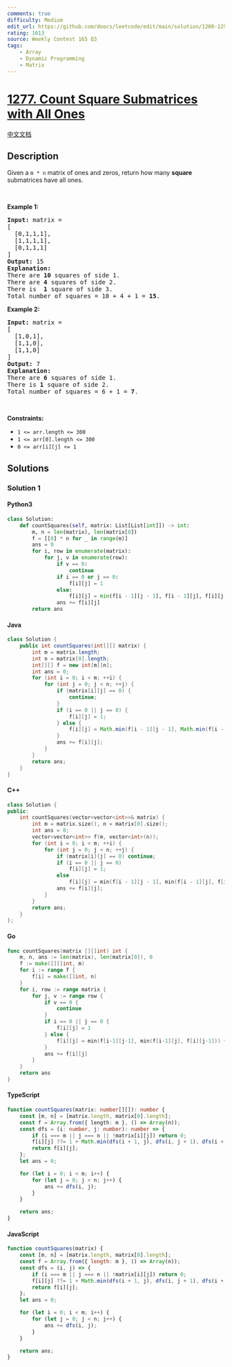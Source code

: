 ```yaml
---
comments: true
difficulty: Medium
edit_url: https://github.com/doocs/leetcode/edit/main/solution/1200-1299/1277.Count%20Square%20Submatrices%20with%20All%20Ones/README_EN.md
rating: 1613
source: Weekly Contest 165 Q3
tags:
    - Array
    - Dynamic Programming
    - Matrix
---
```


<!-- problem:start -->

# [1277. Count Square Submatrices with All Ones](https://leetcode.com/problems/count-square-submatrices-with-all-ones)

[中文文档](/solution/1200-1299/1277.Count%20Square%20Submatrices%20with%20All%20Ones/README.md)

## Description

<!-- description:start -->

<p>Given a <code>m * n</code> matrix of ones and zeros, return how many <strong>square</strong> submatrices have all ones.</p>

<p>&nbsp;</p>
<p><strong class="example">Example 1:</strong></p>

<pre>
<strong>Input:</strong> matrix =
[
&nbsp; [0,1,1,1],
&nbsp; [1,1,1,1],
&nbsp; [0,1,1,1]
]
<strong>Output:</strong> 15
<strong>Explanation:</strong> 
There are <strong>10</strong> squares of side 1.
There are <strong>4</strong> squares of side 2.
There is  <strong>1</strong> square of side 3.
Total number of squares = 10 + 4 + 1 = <strong>15</strong>.
</pre>

<p><strong class="example">Example 2:</strong></p>

<pre>
<strong>Input:</strong> matrix = 
[
  [1,0,1],
  [1,1,0],
  [1,1,0]
]
<strong>Output:</strong> 7
<strong>Explanation:</strong> 
There are <b>6</b> squares of side 1.  
There is <strong>1</strong> square of side 2. 
Total number of squares = 6 + 1 = <b>7</b>.
</pre>

<p>&nbsp;</p>
<p><strong>Constraints:</strong></p>

<ul>
	<li><code>1 &lt;= arr.length&nbsp;&lt;= 300</code></li>
	<li><code>1 &lt;= arr[0].length&nbsp;&lt;= 300</code></li>
	<li><code>0 &lt;= arr[i][j] &lt;= 1</code></li>
</ul>

<!-- description:end -->

## Solutions

<!-- solution:start -->

### Solution 1

<!-- tabs:start -->

#### Python3

```python
class Solution:
    def countSquares(self, matrix: List[List[int]]) -> int:
        m, n = len(matrix), len(matrix[0])
        f = [[0] * n for _ in range(m)]
        ans = 0
        for i, row in enumerate(matrix):
            for j, v in enumerate(row):
                if v == 0:
                    continue
                if i == 0 or j == 0:
                    f[i][j] = 1
                else:
                    f[i][j] = min(f[i - 1][j - 1], f[i - 1][j], f[i][j - 1]) + 1
                ans += f[i][j]
        return ans
```

#### Java

```java
class Solution {
    public int countSquares(int[][] matrix) {
        int m = matrix.length;
        int n = matrix[0].length;
        int[][] f = new int[m][n];
        int ans = 0;
        for (int i = 0; i < m; ++i) {
            for (int j = 0; j < n; ++j) {
                if (matrix[i][j] == 0) {
                    continue;
                }
                if (i == 0 || j == 0) {
                    f[i][j] = 1;
                } else {
                    f[i][j] = Math.min(f[i - 1][j - 1], Math.min(f[i - 1][j], f[i][j - 1])) + 1;
                }
                ans += f[i][j];
            }
        }
        return ans;
    }
}
```

#### C++

```cpp
class Solution {
public:
    int countSquares(vector<vector<int>>& matrix) {
        int m = matrix.size(), n = matrix[0].size();
        int ans = 0;
        vector<vector<int>> f(m, vector<int>(n));
        for (int i = 0; i < m; ++i) {
            for (int j = 0; j < n; ++j) {
                if (matrix[i][j] == 0) continue;
                if (i == 0 || j == 0)
                    f[i][j] = 1;
                else
                    f[i][j] = min(f[i - 1][j - 1], min(f[i - 1][j], f[i][j - 1])) + 1;
                ans += f[i][j];
            }
        }
        return ans;
    }
};
```

#### Go

```go
func countSquares(matrix [][]int) int {
	m, n, ans := len(matrix), len(matrix[0]), 0
	f := make([][]int, m)
	for i := range f {
		f[i] = make([]int, n)
	}
	for i, row := range matrix {
		for j, v := range row {
			if v == 0 {
				continue
			}
			if i == 0 || j == 0 {
				f[i][j] = 1
			} else {
				f[i][j] = min(f[i-1][j-1], min(f[i-1][j], f[i][j-1])) + 1
			}
			ans += f[i][j]
		}
	}
	return ans
}
```

#### TypeScript

```ts
function countSquares(matrix: number[][]): number {
    const [m, n] = [matrix.length, matrix[0].length];
    const f = Array.from({ length: m }, () => Array(n));
    const dfs = (i: number, j: number): number => {
        if (i === m || j === n || !matrix[i][j]) return 0;
        f[i][j] ??= 1 + Math.min(dfs(i + 1, j), dfs(i, j + 1), dfs(i + 1, j + 1));
        return f[i][j];
    };
    let ans = 0;

    for (let i = 0; i < m; i++) {
        for (let j = 0; j < n; j++) {
            ans += dfs(i, j);
        }
    }

    return ans;
}
```

#### JavaScript

```js
function countSquares(matrix) {
    const [m, n] = [matrix.length, matrix[0].length];
    const f = Array.from({ length: m }, () => Array(n));
    const dfs = (i, j) => {
        if (i === m || j === n || !matrix[i][j]) return 0;
        f[i][j] ??= 1 + Math.min(dfs(i + 1, j), dfs(i, j + 1), dfs(i + 1, j + 1));
        return f[i][j];
    };
    let ans = 0;

    for (let i = 0; i < m; i++) {
        for (let j = 0; j < n; j++) {
            ans += dfs(i, j);
        }
    }

    return ans;
}
```

<!-- tabs:end -->

<!-- solution:end -->

<!-- problem:end -->
